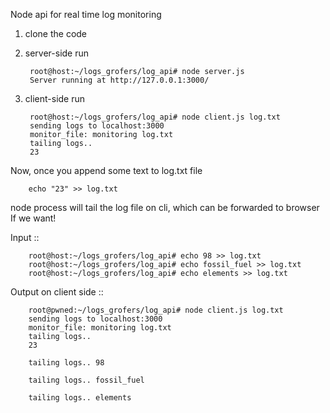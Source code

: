 Node api for real time log monitoring

1. clone the code
2. server-side run 

		root@host:~/logs_grofers/log_api# node server.js
		Server running at http://127.0.0.1:3000/


3. client-side run

		root@host:~/logs_grofers/log_api# node client.js log.txt
		sending logs to localhost:3000
		monitor_file: monitoring log.txt
		tailing logs.. 
		23



Now, once you append some text to log.txt file

		echo "23" >> log.txt 


node process will tail the log file on cli, which can be forwarded to browser If we want!


Input ::

		root@host:~/logs_grofers/log_api# echo 98 >> log.txt
		root@host:~/logs_grofers/log_api# echo fossil_fuel >> log.txt
		root@host:~/logs_grofers/log_api# echo elements >> log.txt


Output on client side ::


		root@pwned:~/logs_grofers/log_api# node client.js log.txt
		sending logs to localhost:3000
		monitor_file: monitoring log.txt
		tailing logs.. 
		23

		tailing logs.. 98

		tailing logs.. fossil_fuel

		tailing logs.. elements



